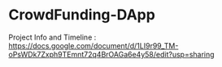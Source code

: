 # CrowdFunding-DApp

Project Info and Timeline : https://docs.google.com/document/d/1LI9r99_TM-oPsWDk7Zxph9TEmnt72q4BrOAGa6e4y58/edit?usp=sharing
